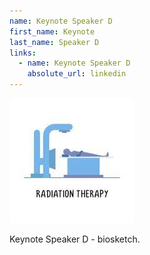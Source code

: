 ```yaml
---
name: Keynote Speaker D
first_name: Keynote
last_name: Speaker D
links:
  - name: Keynote Speaker D
    absolute_url: linkedin
---
```


<img src="/assets/images/unknown-rt.jpeg" alt="Keynote Speaker D" width="200"/>

Keynote Speaker D - biosketch.